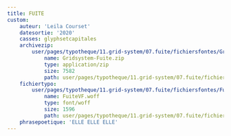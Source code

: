 ```yaml
---
title: FUITE
custom:
    auteur: 'Leila Courset'
    datesortie: '2020'
    casses: glyphsetcapitales
    archivezip:
        user/pages/typotheque/11.grid-system/07.fuite/fichiersfontes/Gridsystem-Fuite.zip:
            name: Gridsystem-Fuite.zip
            type: application/zip
            size: 7582
            path: user/pages/typotheque/11.grid-system/07.fuite/fichiersfontes/Gridsystem-Fuite.zip
    fichiertypo:
        user/pages/typotheque/11.grid-system/07.fuite/fichiersfontes/FuiteVF.woff:
            name: FuiteVF.woff
            type: font/woff
            size: 1596
            path: user/pages/typotheque/11.grid-system/07.fuite/fichiersfontes/FuiteVF.woff
    phrasepoetique: 'ELLE ELLE ELLE'
---
```


